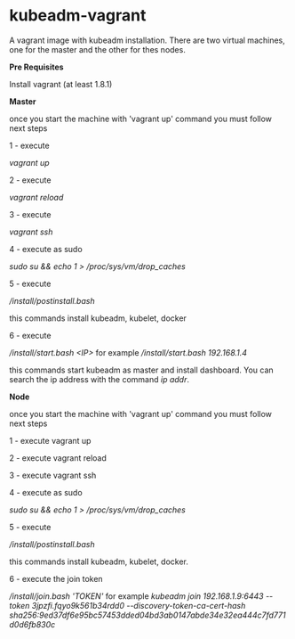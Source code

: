 # kubeadm-vagrant
A vagrant image with kubeadm installation.
There are two virtual machines, one for the master and the other for thes nodes.


**Pre Requisites**

Install vagrant (at least 1.8.1)

**Master**

once you start the machine with 'vagrant up' command you must follow next steps

1 - execute 

_vagrant up_

2 - execute 

_vagrant reload_

3 - execute 

_vagrant ssh_

4 - execute as sudo  

_sudo su && echo 1 > /proc/sys/vm/drop_caches_

5 - execute 

_/install/postinstall.bash_

this commands install kubeadm, kubelet, docker

6 - execute 

_/install/start.bash \<IP>_ for example _/install/start.bash 192.168.1.4_

this commands start kubeadm as master and install dashboard.
You can search the ip address with the command _ip addr_.


**Node** 

once you start the machine with 'vagrant up' command you must follow next steps

1 - execute vagrant up

2 - execute vagrant reload

3 - execute vagrant ssh

4 - execute as sudo  

_sudo su && echo 1 > /proc/sys/vm/drop_caches_

5 - execute 

_/install/postinstall.bash_

this commands install kubeadm, kubelet, docker.

6 - execute the join token

_/install/join.bash 'TOKEN'_ for example _kubeadm join 192.168.1.9:6443 --token 3jpzfi.fqyo9k561b34rdd0 --discovery-token-ca-cert-hash sha256:9ed37df6e95bc57453dded04bd3ab0147abde34e32ea444c7fd771d0d6fb830c_ 